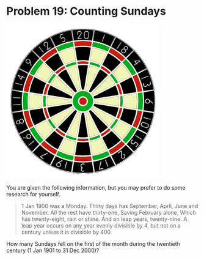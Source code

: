 # Problem 19: Counting Sundays

![problem](problem.gif)

You are given the following information, but you may prefer to do some
research for yourself. 

>   1 Jan 1900 was a Monday. 
>   Thirty days has September, 
>   April, June and November. 
>   All the rest have thirty-one,
>   Saving February alone, 
>   Which has twenty-eight, rain or shine. 
>   And on leap years, twenty-nine. 
>   A leap year occurs on any year evenly divisible by 4, 
>   but not on a century unless it is divisible by 400. 

How many Sundays fell on the first of the month during the twentieth century 
(1 Jan 1901 to 31 Dec 2000)?
